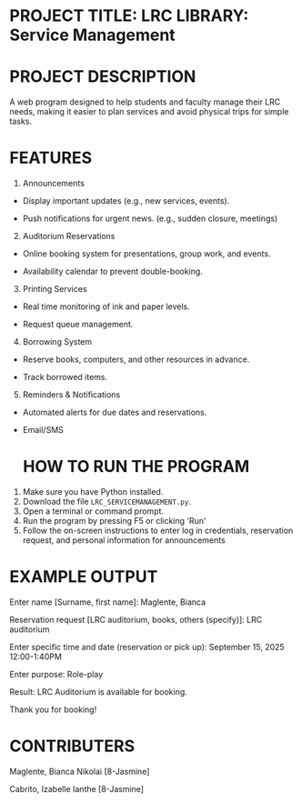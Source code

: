 # PROJECT TITLE: LRC LIBRARY: Service Management

# PROJECT DESCRIPTION
A web program designed to help students and faculty manage their LRC needs, making it easier to plan services and avoid physical trips for simple tasks.

# FEATURES

1. Announcements

- Display important updates (e.g.,  new services, events).

- Push notifications for urgent news. (e.g., sudden closure, meetings)

2. Auditorium Reservations

- Online booking system for presentations, group work, and events.

- Availability calendar to prevent double-booking.

3. Printing Services

- Real time monitoring of ink and paper levels.

- Request queue management.

4. Borrowing System

- Reserve books, computers, and other resources in advance.

- Track borrowed items.

5. Reminders & Notifications

- Automated alerts for due dates and reservations.

- Email/SMS

  # HOW TO RUN THE PROGRAM
1. Make sure you have Python installed.
2. Download the file `LRC_SERVICEMANAGEMENT.py`.
3. Open a terminal or command prompt.
4. Run the program by pressing F5 or clicking 'Run' 
5. Follow the on-screen instructions to enter log in credentials, reservation request, and personal information for announcements


 # EXAMPLE OUTPUT
 Enter name [Surname, first name]: Maglente, Bianca
 
 Reservation request [LRC auditorium, books, others (specify)]: LRC auditorium 
 
 Enter specific time and date (reservation or pick up): September 15, 2025 12:00-1:40PM 
 
 Enter purpose: Role-play 



 Result: LRC Auditorium is available for booking. 

 Thank you for booking!
 
 
# CONTRIBUTERS
Maglente, Bianca Nikolai [8-Jasmine]

Cabrito, Izabelle Ianthe [8-Jasmine]
